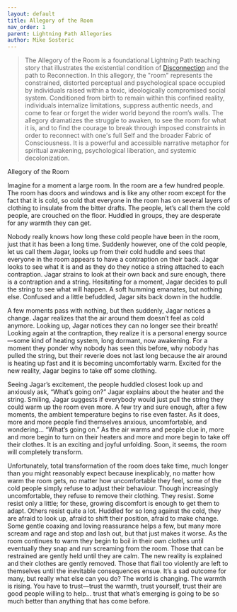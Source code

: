 ```yaml
---
layout: default
title: Allegory of the Room
nav_order: 1
parent: Lightning Path Allegories
author: Mike Sosteric
---
```

>The Allegory of the Room is a foundational Lightning Path teaching story that illustrates the existential condition of [Disconnection](https://spiritwiki.lightningpath.org/index.php/Disconnectin) and the path to Reconnection. In this allegory, the "room" represents the constrained, distorted perceptual and psychological space occupied by individuals raised within a toxic, ideologically compromised social system. Conditioned from birth to remain within this confined reality, individuals internalize limitations, suppress authentic needs, and come to fear or forget the wider world beyond the room’s walls. The allegory dramatizes the struggle to awaken, to see the room for what it is, and to find the courage to break through imposed constraints in order to reconnect with one's full Self and the broader Fabric of Consciousness. It is a powerful and accessible narrative metaphor for spiritual awakening, psychological liberation, and systemic decolonization.

Allegory of the Room

Imagine for a moment a large room. In the room are a few hundred people. The room has doors and windows and is like any other room except for the fact that it is cold, so cold that everyone in the room has on several layers of clothing to insulate from the bitter drafts. The people, let’s call them the cold people, are crouched on the floor. Huddled in groups, they are desperate for any warmth they can get.

Nobody really knows how long these cold people have been in the room, just that it has been a long time. Suddenly however, one of the cold people, let us call them Jagar, looks up from their cold huddle and sees that everyone in the room appears to have a contraption on their back. Jagar looks to see what it is and as they do they notice a string attached to each contraption. Jagar strains to look at their own back and sure enough, there is a contraption and a string. Hesitating for a moment, Jagar decides to pull the string to see what will happen. A soft humming emanates, but nothing else. Confused and a little befuddled, Jagar sits back down in the huddle. 

A few moments pass with nothing, but then suddenly, Jagar notices a change. Jagar realizes that the air around them doesn’t feel as cold anymore. Looking up, Jagar notices they can no longer see their breath! Looking again at the contraption, they realize it is a personal energy source—some kind of heating system, long dormant, now awakening. For a moment they ponder why nobody has seen this before, why nobody has pulled the string, but their reverie does not last long because the air around is heating up fast and it is becoming uncomfortably warm. Excited for the new reality, Jagar begins to take off some clothing. 

Seeing Jagar’s excitement, the people huddled closest look up and anxiously ask, “What’s going on?” Jagar explains about the heater and the string. Smiling, Jagar suggests if everybody would just pull the string they could warm up the room even more. A few try and sure enough, after a few moments, the ambient temperature begins to rise even faster. As it does, more and more people find themselves anxious, uncomfortable, and wondering... “What’s going on.” As the air warms and people clue in, more and more begin to turn on their heaters and more and more begin to take off their clothes. It is an exciting and joyful unfolding. Soon, it seems, the room will completely transform. 

Unfortunately, total transformation of the room does take time, much longer than you might reasonably expect because inexplicably, no matter how warm the room gets, no matter how uncomfortable they feel, some of the cold people simply refuse to adjust their behaviour. Though increasingly uncomfortable, they refuse to remove their clothing. They resist. Some resist only a little; for these, growing discomfort is enough to get them to adapt. Others resist quite a lot. Huddled for so long against the cold, they are afraid to look up, afraid to shift their position, afraid to make change. Some gentle coaxing and loving reassurance helps a few, but many more scream and rage and stop and lash out, but that just makes it worse. As the room continues to warm they begin to boil in their own clothes until eventually they snap and run screaming from the room. Those that can be restrained are gently held until they are calm. The new reality is explained and their clothes are gently removed. Those that flail too violently are left to themselves until the inevitable consequences ensue.  It’s a sad outcome for many, but really what else can you do? The world is changing. The warmth is rising. You have to trust—trust the warmth, trust yourself, trust their are good people willing to help... trust that what’s emerging is going to be so much better than anything that has come before.       
